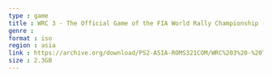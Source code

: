 ```yaml
---
type : game
title : WRC 3 - The Official Game of the FIA World Rally Championship (Japan)
genre : 
format : iso
region : asia
link : https://archive.org/download/PS2-ASIA-ROMS321COM/WRC%203%20-%20The%20Official%20Game%20of%20the%20FIA%20World%20Rally%20Championship%20%28Japan%29.7z
size : 2.3GB
---
```

